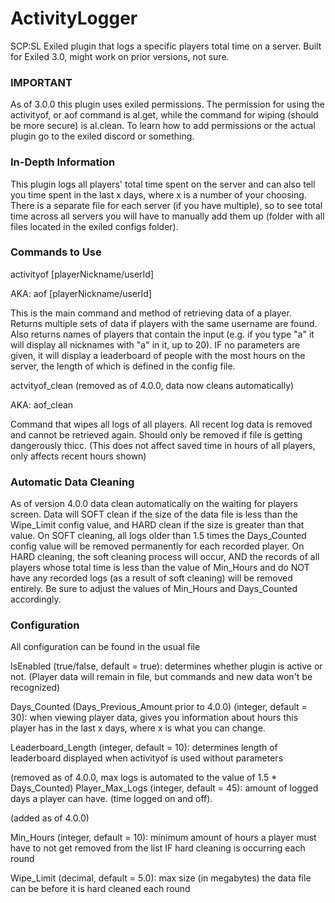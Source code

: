 # ActivityLogger
SCP:SL Exiled plugin that logs a specific players total time on a server. Built for Exiled 3.0, might work on prior versions, not sure.
### IMPORTANT
As of 3.0.0 this plugin uses exiled permissions. The permission for using the activityof, or aof command is al.get, while the command for wiping (should be more secure) is al.clean. To learn how to add permissions or the actual plugin go to the exiled discord or something.
### In-Depth Information
This plugin logs all players' total time spent on the server and can also tell you time spent in the last x days, where x is a number of your choosing.
There is a separate file for each server (if you have multiple), so to see total time across all servers you will have to manually add them up (folder with all files located in the exiled configs folder).
### Commands to Use
activityof [playerNickname/userId] 

AKA: aof [playerNickname/userId]   
   
This is the main command and method of retrieving data of a player. Returns multiple sets of data if players with the same username are found. Also returns names of players that contain the input (e.g. if you type "a" it will display all nicknames with "a" in it, up to 20). IF no parameters are given, it will display a leaderboard of people with the most hours on the server, the length of which is defined in the config file.


actvityof_clean (removed as of 4.0.0, data now cleans automatically)
   
AKA: aof_clean
   
Command that wipes all logs of all players. All recent log data is removed and cannot be retrieved again. Should only be removed if file is getting dangerously thicc. (This does not affect saved time in hours of all players, only affects recent hours shown)

### Automatic Data Cleaning
As of version 4.0.0 data clean automatically on the waiting for players screen. Data will SOFT clean if the size of the data file is less than the Wipe_Limit config value, and HARD clean if the size is greater than that value. On SOFT cleaning, all logs older than 1.5 times the Days_Counted config value will be removed permanently for each recorded player. On HARD cleaning, the soft cleaning process will occur, AND the records of all players whose total time is less than the value of Min_Hours and do NOT have any recorded logs (as a result of soft cleaning) will be removed entirely. Be sure to adjust the values of Min_Hours and Days_Counted accordingly.

### Configuration
All configuration can be found in the usual file

IsEnabled (true/false, default = true): determines whether plugin is active or not. (Player data will remain in file, but commands and new data won't be recognized)

Days_Counted (Days_Previous_Amount prior to 4.0.0) (integer, default = 30): when viewing player data, gives you information about hours this player has in the last x days, where x is what you can change.

Leaderboard_Length (integer, default = 10): determines length of leaderboard displayed when activityof is used without parameters

(removed as of 4.0.0, max logs is automated to the value of 1.5 * Days_Counted) Player_Max_Logs (integer, default = 45): amount of logged days a player can have. (time logged on and off).

(added as of 4.0.0)

Min_Hours (integer, default = 10): minimum amount of hours a player must have to not get removed from the list IF hard cleaning is occurring each round

Wipe_Limit (decimal, default = 5.0): max size (in megabytes) the data file can be before it is hard cleaned each round

